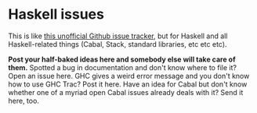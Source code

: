 # Haskell issues

This is like [this unofficial Github issue tracker](https://github.com/isaacs/github), but for Haskell and all Haskell-related things (Cabal, Stack, standard libraries, etc etc etc).

**Post your half-baked ideas here and somebody else will take care of them.** Spotted a bug in documentation and don't know where to file it? Open an issue here. GHC gives a weird error message and you don't know how to use GHC Trac? Post it here. Have an idea for Cabal but don't know whether one of a myriad open Cabal issues already deals with it? Send it here, too.
